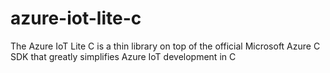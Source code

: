 # azure-iot-lite-c
The Azure IoT Lite C is a thin library on top of the official Microsoft Azure C SDK that greatly simplifies Azure IoT development in C

